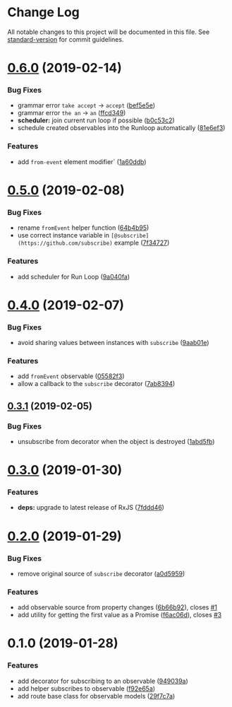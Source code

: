 # Change Log

All notable changes to this project will be documented in this file. See [standard-version](https://github.com/conventional-changelog/standard-version) for commit guidelines.

<a name="0.6.0"></a>
# [0.6.0](https://github.com/alexlafroscia/ember-rx/compare/v0.5.0...v0.6.0) (2019-02-14)


### Bug Fixes

* grammar error `take accept` -> `accept` ([bef5e5e](https://github.com/alexlafroscia/ember-rx/commit/bef5e5e))
* grammar error `the an` -> `an` ([ffcd349](https://github.com/alexlafroscia/ember-rx/commit/ffcd349))
* **scheduler:** join current run loop if possible ([b0c53c2](https://github.com/alexlafroscia/ember-rx/commit/b0c53c2))
* schedule created observables into the Runloop automatically ([81e6ef3](https://github.com/alexlafroscia/ember-rx/commit/81e6ef3))


### Features

* add `from-event` element modifier` ([1a60ddb](https://github.com/alexlafroscia/ember-rx/commit/1a60ddb))



<a name="0.5.0"></a>
# [0.5.0](https://github.com/alexlafroscia/ember-rx/compare/v0.4.0...v0.5.0) (2019-02-08)


### Bug Fixes

* rename `fromEvent` helper function ([64b4b95](https://github.com/alexlafroscia/ember-rx/commit/64b4b95))
* use correct instance variable in `[@subscribe](https://github.com/subscribe)` example ([7f34727](https://github.com/alexlafroscia/ember-rx/commit/7f34727))


### Features

* add scheduler for Run Loop ([9a040fa](https://github.com/alexlafroscia/ember-rx/commit/9a040fa))



<a name="0.4.0"></a>
# [0.4.0](https://github.com/alexlafroscia/ember-rx/compare/v0.3.1...v0.4.0) (2019-02-07)


### Bug Fixes

* avoid sharing values between instances with `subscribe` ([9aab01e](https://github.com/alexlafroscia/ember-rx/commit/9aab01e))


### Features

* add `fromEvent` observable ([05582f3](https://github.com/alexlafroscia/ember-rx/commit/05582f3))
* allow a callback to the `subscribe` decorator ([7ab8394](https://github.com/alexlafroscia/ember-rx/commit/7ab8394))



<a name="0.3.1"></a>
## [0.3.1](https://github.com/alexlafroscia/ember-rx/compare/v0.3.0...v0.3.1) (2019-02-05)


### Bug Fixes

* unsubscribe from decorator when the object is destroyed ([1abd5fb](https://github.com/alexlafroscia/ember-rx/commit/1abd5fb))



<a name="0.3.0"></a>
# [0.3.0](https://github.com/alexlafroscia/ember-rx/compare/v0.2.0...v0.3.0) (2019-01-30)


### Features

* **deps:** upgrade to latest release of RxJS ([7fddd46](https://github.com/alexlafroscia/ember-rx/commit/7fddd46))



<a name="0.2.0"></a>

# [0.2.0](https://github.com/alexlafroscia/ember-rx/compare/v0.1.0...v0.2.0) (2019-01-29)

### Bug Fixes

- remove original source of `subscribe` decorator ([a0d5959](https://github.com/alexlafroscia/ember-rx/commit/a0d5959))

### Features

- add observable source from property changes ([6b66b92](https://github.com/alexlafroscia/ember-rx/commit/6b66b92)), closes [#1](https://github.com/alexlafroscia/ember-rx/issues/1)
- add utility for getting the first value as a Promise ([f6ac06d](https://github.com/alexlafroscia/ember-rx/commit/f6ac06d)), closes [#3](https://github.com/alexlafroscia/ember-rx/issues/3)

<a name="0.1.0"></a>

# 0.1.0 (2019-01-28)

### Features

- add decorator for subscribing to an observable ([949039a](https://github.com/alexlafroscia/ember-rx/commit/949039a))
- add helper subscribes to observable ([f92e65a](https://github.com/alexlafroscia/ember-rx/commit/f92e65a))
- add route base class for observable models ([29f7c7a](https://github.com/alexlafroscia/ember-rx/commit/29f7c7a))
